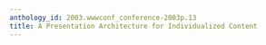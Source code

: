```yaml
---
anthology_id: 2003.wwwconf_conference-2003p.13
title: A Presentation Architecture for Individualized Content
---
```

